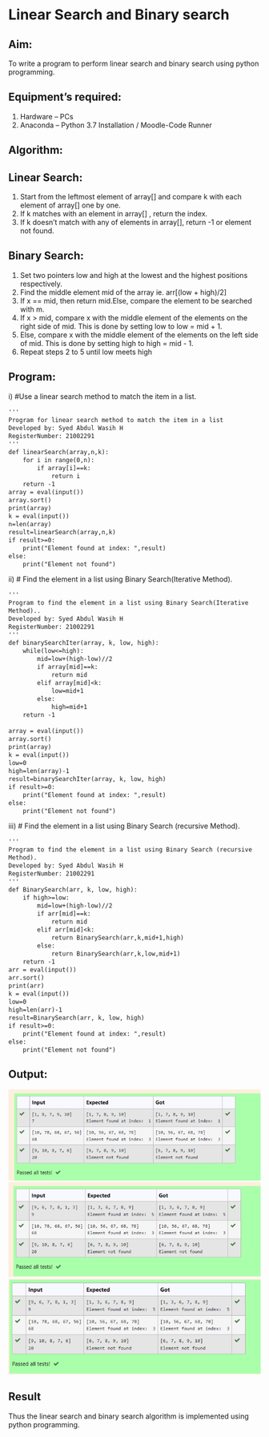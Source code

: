# Linear Search and Binary search
## Aim:
To write a program to perform linear search and binary search using python programming.
## Equipment’s required:
1.	Hardware – PCs
2.	Anaconda – Python 3.7 Installation / Moodle-Code Runner
## Algorithm:
## Linear Search:
1.	Start from the leftmost element of array[] and compare k with each element of array[] one by one.
2.	If k matches with an element in array[] , return the index.
3.	If k doesn’t match with any of elements in array[], return -1 or element not found.
## Binary Search:
1.	Set two pointers low and high at the lowest and the highest positions respectively.
2.	Find the middle element mid of the array ie. arr[(low + high)/2]
3.	If x == mid, then return mid.Else, compare the element to be searched with m.
4.	If x > mid, compare x with the middle element of the elements on the right side of mid. This is done by setting low to low = mid + 1.
5.	Else, compare x with the middle element of the elements on the left side of mid. This is done by setting high to high = mid - 1.
6.	Repeat steps 2 to 5 until low meets high
## Program:
i)	#Use a linear search method to match the item in a list.
~~~
''' 
Program for linear search method to match the item in a list
Developed by: Syed Abdul Wasih H
RegisterNumber: 21002291 
'''
def linearSearch(array,n,k):
    for i in range(0,n):
        if array[i]==k:
            return i
    return -1
array = eval(input())
array.sort()
print(array)
k = eval(input())
n=len(array)
result=linearSearch(array,n,k)
if result>=0:
    print("Element found at index: ",result)
else:
    print("Element not found")
~~~
ii)	# Find the element in a list using Binary Search(Iterative Method).
~~~
''' 
Program to find the element in a list using Binary Search(Iterative Method)..
Developed by: Syed Abdul Wasih H
RegisterNumber: 21002291
'''
def binarySearchIter(array, k, low, high):
    while(low<=high):
        mid=low+(high-low)//2
        if array[mid]==k:
            return mid
        elif array[mid]<k:
            low=mid+1
        else:
            high=mid+1
    return -1
    
array = eval(input())
array.sort()
print(array)
k = eval(input())
low=0
high=len(array)-1
result=binarySearchIter(array, k, low, high)
if result>=0:
    print("Element found at index: ",result)
else:
    print("Element not found")
~~~
iii)	# Find the element in a list using Binary Search (recursive Method).
~~~
''' 
Program to find the element in a list using Binary Search (recursive Method).
Developed by: Syed Abdul Wasih H
RegisterNumber: 21002291
'''
def BinarySearch(arr, k, low, high):
    if high>=low:
        mid=low+(high-low)//2
        if arr[mid]==k:
            return mid
        elif arr[mid]<k:
            return BinarySearch(arr,k,mid+1,high)
        else:
            return BinarySearch(arr,k,low,mid+1)
    return -1
arr = eval(input())
arr.sort()
print(arr)
k = eval(input()) 
low=0
high=len(arr)-1
result=BinarySearch(arr, k, low, high)
if result>=0:
    print("Element found at index: ",result)
else:
    print("Element not found")
~~~
## Output:

![output](1.png)
![output](2.png)
![output](3.png)
## Result
Thus the linear search and binary search algorithm is implemented using python programming.